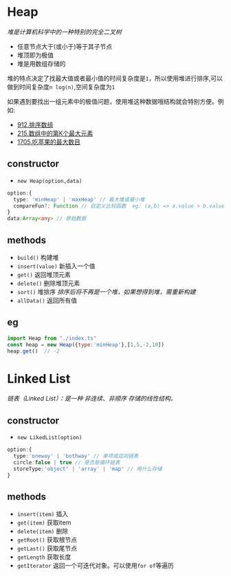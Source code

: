 # Heap   

*堆是计算机科学中的一种特别的完全二叉树*

* 任意节点大于(或小于)等于其子节点   
* 堆顶即为极值    
* 堆是用数组存储的

堆的特点决定了找最大值或者最小值的时间复杂度是`1`，所以使用堆进行排序,可以做到时间复杂度`n log(n)`,空间复杂度为`1`

如果遇到要找出一组元素中的极值问题，使用堆这种数据哦结构就会特别方便。例如:      
* [912.排序数组](https://leetcode-cn.com/problems/sort-an-array/)      
* [215.数组中的第K个最大元素](https://leetcode-cn.com/problems/kth-largest-element-in-an-array/)   
* [1705.吃苹果的最大数目](https://leetcode-cn.com/problems/maximum-number-of-eaten-apples/)  


## constructor  

*  `new Heap(option,data)`   

```ts
option:{
  type: 'minHeap' | 'maxHeap' // 最大堆或最小堆
  compareFun?: Function // 自定义比较函数  eg: (a,b) => a.value > b.value 
}
data:Array<any> // 原始数据
```

## methods  

* `build()` 构建堆
* `insert(value)` 新插入一个值   
* `get()`  返回堆顶元素
* `delete()` 删除堆顶元素
* `sort()` 堆排序   *排序后将不再是一个堆，如果想得到堆，需重新构建*
* `allData()` 返回所有值

## eg  

```js
import Heap from "./index.ts" 
const heap = new Heap({type:'minHeap'},[1,5,-2,10])
heap.get()  // -2
```

# Linked List    
 

*链表（Linked List）：是一种 非连续、非顺序 存储的线性结构。*  


## constructor

* `new LikedList(option)`  

```ts
option:{
  type:'oneway' | 'bothway' // 单项或双向链表  
  circle:false | true // 是否是循环链表
  storeType:'object' | 'array' | 'map' // 用什么存储
}
```  

## methods  

* `insert(item)`   插入
* `get(item)`    获取item
* `delete(item)`  删除
* `getRoot()`   获取根节点
* `getLast()`  获取尾节点
* `getLength`  获取长度
* `getIterator` 返回一个可迭代对象。可以使用`for of`等遍历


